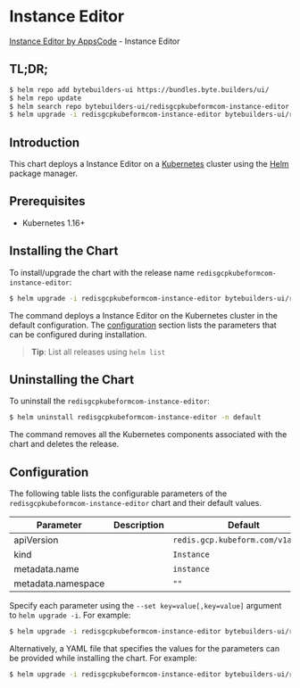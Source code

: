 # Instance Editor

[Instance Editor by AppsCode](https://byte.builders) - Instance Editor

## TL;DR;

```bash
$ helm repo add bytebuilders-ui https://bundles.byte.builders/ui/
$ helm repo update
$ helm search repo bytebuilders-ui/redisgcpkubeformcom-instance-editor --version=v0.4.16
$ helm upgrade -i redisgcpkubeformcom-instance-editor bytebuilders-ui/redisgcpkubeformcom-instance-editor -n default --create-namespace --version=v0.4.16
```

## Introduction

This chart deploys a Instance Editor on a [Kubernetes](http://kubernetes.io) cluster using the [Helm](https://helm.sh) package manager.

## Prerequisites

- Kubernetes 1.16+

## Installing the Chart

To install/upgrade the chart with the release name `redisgcpkubeformcom-instance-editor`:

```bash
$ helm upgrade -i redisgcpkubeformcom-instance-editor bytebuilders-ui/redisgcpkubeformcom-instance-editor -n default --create-namespace --version=v0.4.16
```

The command deploys a Instance Editor on the Kubernetes cluster in the default configuration. The [configuration](#configuration) section lists the parameters that can be configured during installation.

> **Tip**: List all releases using `helm list`

## Uninstalling the Chart

To uninstall the `redisgcpkubeformcom-instance-editor`:

```bash
$ helm uninstall redisgcpkubeformcom-instance-editor -n default
```

The command removes all the Kubernetes components associated with the chart and deletes the release.

## Configuration

The following table lists the configurable parameters of the `redisgcpkubeformcom-instance-editor` chart and their default values.

|     Parameter      | Description |                   Default                    |
|--------------------|-------------|----------------------------------------------|
| apiVersion         |             | <code>redis.gcp.kubeform.com/v1alpha1</code> |
| kind               |             | <code>Instance</code>                        |
| metadata.name      |             | <code>instance</code>                        |
| metadata.namespace |             | <code>""</code>                              |


Specify each parameter using the `--set key=value[,key=value]` argument to `helm upgrade -i`. For example:

```bash
$ helm upgrade -i redisgcpkubeformcom-instance-editor bytebuilders-ui/redisgcpkubeformcom-instance-editor -n default --create-namespace --version=v0.4.16 --set apiVersion=redis.gcp.kubeform.com/v1alpha1
```

Alternatively, a YAML file that specifies the values for the parameters can be provided while
installing the chart. For example:

```bash
$ helm upgrade -i redisgcpkubeformcom-instance-editor bytebuilders-ui/redisgcpkubeformcom-instance-editor -n default --create-namespace --version=v0.4.16 --values values.yaml
```

